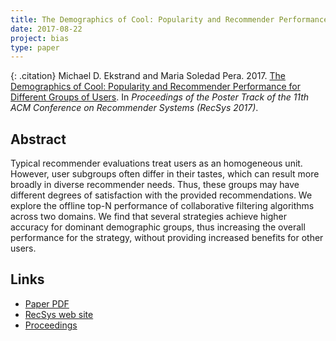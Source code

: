 ```yaml
---
title: The Demographics of Cool: Popularity and Recommender Performance for Different Groups of Users
date: 2017-08-22
project: bias
type: paper
---
```


{: .citation}
Michael D. Ekstrand and Maria Soledad Pera. 2017. [The Demographics of Cool: Popularity and Recommender Performance for Different Groups of Users](#). In <cite>Proceedings of the Poster Track of the 11th ACM Conference on Recommender Systems (RecSys 2017)</cite>.

## Abstract

Typical recommender evaluations treat users as an homogeneous unit. However, user subgroups often differ in their tastes, which can result more broadly in diverse recommender needs. Thus, these groups may have different degrees of satisfaction with the provided recommendations. We explore the offline top-N performance of collaborative filtering algorithms across two domains. We find that several strategies achieve higher accuracy for dominant demographic groups, thus increasing the overall performance for the strategy, without providing increased benefits for other users.

## Links

* [Paper PDF](http://ceur-ws.org/Vol-1905/recsys2017_poster20.pdf)
* [RecSys web site](https://recsys.acm.org/recsys17/)
* [Proceedings](http://ceur-ws.org/Vol-1905/)